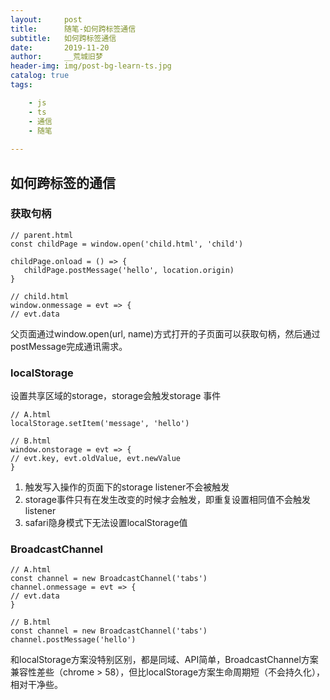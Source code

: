 ```yaml
---
layout:     post
title:      随笔-如何跨标签通信
subtitle:   如何跨标签通信
date:       2019-11-20
author:     __荒城旧梦
header-img: img/post-bg-learn-ts.jpg
catalog: true
tags:

    - js
    - ts
    - 通信
    - 随笔
    
---
```


## 如何跨标签的通信

### 获取句柄 

	// parent.html
	const childPage = window.open('child.html', 'child')
	
	childPage.onload = () => {
	   childPage.postMessage('hello', location.origin)
	}
	
	// child.html
	window.onmessage = evt => {
	// evt.data

父页面通过window.open(url, name)方式打开的子页面可以获取句柄，然后通过postMessage完成通讯需求。

### localStorage 

设置共享区域的storage，storage会触发storage 事件

	// A.html
	localStorage.setItem('message', 'hello')
	
	// B.html
	window.onstorage = evt => {
	// evt.key, evt.oldValue, evt.newValue
	}



1. 触发写入操作的页面下的storage listener不会被触发
2. storage事件只有在发生改变的时候才会触发，即重复设置相同值不会触发listener
3. safari隐身模式下无法设置localStorage值


### BroadcastChannel 
	
	// A.html
	const channel = new BroadcastChannel('tabs')
	channel.onmessage = evt => {
	// evt.data
	}
	
	// B.html
	const channel = new BroadcastChannel('tabs')
	channel.postMessage('hello')

和localStorage方案没特别区别，都是同域、API简单，BroadcastChannel方案兼容性差些（chrome > 58），但比localStorage方案生命周期短（不会持久化），相对干净些。
